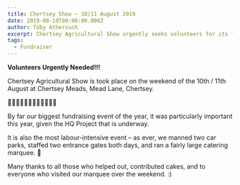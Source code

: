```yaml
---
title: Chertsey Show – 10/11 August 2019
date: 2019-08-19T00:00:00.000Z
author: Toby Athersuch
excerpt: Chertsey Agricultural Show urgently seeks volunteers for its fundraising event on August 10th/11th. Join us for a rewarding experience!
tags:
  - Fundraiser
---
```


**Volunteers Urgently Needed!!!**

Chertsey Agricultural Show is took place on the weekend of the 10th / 11th August at Chertsey Meads, Mead Lane, Chertsey.

🎉🐴🐄🐖🐔🐍🐝🍅🥒🏅🎪🚗

By far our biggest fundraising event of the year, it was particularly important this year, given the HQ Project that is underway.

It is also the most labour-intensive event – as ever, we manned two car parks, staffed two entrance gates both days, and ran a fairly large catering marquee. 🍔

Many thanks to all those who helped out, contributed cakes, and to everyone who visited our marquee over the weekend. :)